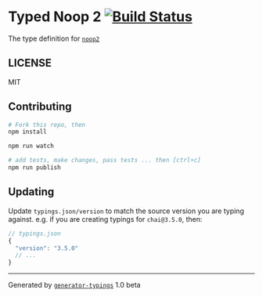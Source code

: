 # Typed Noop 2  [![Build Status](https://travis-ci.org/typed-typings/npm-noop2.svg?branch=master)](https://travis-ci.org/typed-typings/npm-noop2)


The type definition for [`noop2`](https://github.com/yoshuawuyts/noop2.git)

## LICENSE

MIT

## Contributing

```sh
# Fork this repo, then
npm install

npm run watch

# add tests, make changes, pass tests ... then [ctrl+c]
npm run publish
```

## Updating

Update `typings.json/version` to match the source version you are typing against.
e.g. if you are creating typings for `chai@3.5.0`, then:

```js
// typings.json
{
  "version": "3.5.0"
  // ...
}
```

----

Generated by [`generator-typings`](https://github.com/typings/generator-typings) 1.0 beta
